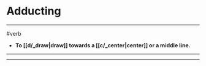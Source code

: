 # Adducting
---
#verb
- **To [[d/_draw|draw]] towards a [[c/_center|center]] or a middle line.**
---
---
